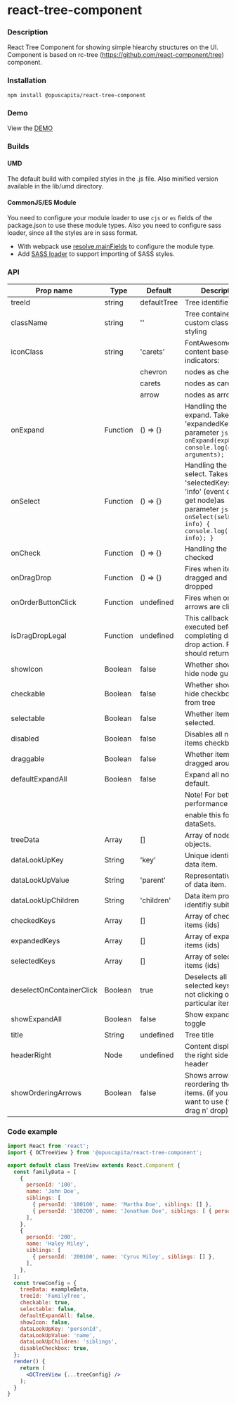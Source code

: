 # react-tree-component

### Description
React Tree Component for showing simple hiearchy structures on the UI. Component is based on rc-tree (https://github.com/react-component/tree) component.


### Installation
```
npm install @opuscapita/react-tree-component
```

### Demo
View the [DEMO](https://opuscapita.github.io/react-tree-component)

### Builds
#### UMD
The default build with compiled styles in the .js file. Also minified version available in the lib/umd directory.
#### CommonJS/ES Module
You need to configure your module loader to use `cjs` or `es` fields of the package.json to use these module types.
Also you need to configure sass loader, since all the styles are in sass format.
* With webpack use [resolve.mainFields](https://webpack.js.org/configuration/resolve/#resolve-mainfields) to configure the module type.
* Add [SASS loader](https://github.com/webpack-contrib/sass-loader) to support importing of SASS styles.

### API
| Prop name                | Type             | Default                                  | Description                              |
| ------------------------ | ---------------- | ---------------------------------------- | ---------------------------------------- |
| treeId                   | string           |  defaultTree                             | Tree identifier                          |
| className                | string           |  ''                                      | Tree container custom class for styling  |
| iconClass                | string           |  'carets'                                | FontAwesome content based indicators:    |
|                          |                  |  chevron                                 | nodes as chevrons                        |
|                          |                  |  carets                                  | nodes as carets                          |
|                          |                  |  arrow                                   | nodes as arrows                          |
| onExpand                 | Function         |  () => {}                                | Handling the node expand. Takes 'expandedKeys' as parameter ```jsx onExpand(expKeys) { console.log(expKeys, arguments); }                                ```|
| onSelect                 | Function         |  () => {}                                | Handling the item select. Takes 'selectedKeys' and 'info' (event object to get node)as parameter ```jsx onSelect(selKeys, info) { console.log(selKeys, info); }                        ```|
| onCheck                  | Function         |  () => {}                                | Handling the item checked                |
| onDragDrop               | Function         |  () => {}                                | Fires when item is dragged and dropped   |
| onOrderButtonClick       | Function         |  undefined                               | Fires when ordering arrows are clicked   |
| isDragDropLegal          | Function         |  undefined                               | This callback is executed before completing drag n' drop action. Function should return a bool   |
| showIcon                 | Boolean          |  false                                   | Whether show or hide node guide lines    |
| checkable                | Boolean          |  false                                   | Whether show or hide checkboxes from tree|
| selectable               | Boolean          |  false                                   | Whether item can be selected.            |
| disabled                 | Boolean          |  false                                   | Disables all node items checkboxes.      |
| draggable                | Boolean          |  false                                   | Whether item can be dragged around.      |
| defaultExpandAll         | Boolean          |  false                                   | Expand all nodes by default.             |
|                          |                  |                                          | Note! For better performance do not      |
|                          |                  |                                          | enable this for large dataSets.          |
| treeData                 | Array            | []                                       | Array of node objects.                   |
| dataLookUpKey            | String           | 'key'                                    | Unique identifier of data item.          |
| dataLookUpValue          | String           | 'parent'                                 | Representative value of data item.       |
| dataLookUpChildren       | String           | 'children'                               | Data item property to identifiy subitems |
| checkedKeys              | Array            | []                                       | Array of checked items (ids) |
| expandedKeys             | Array            | []                                       | Array of expanded items (ids) |
| selectedKeys             | Array            | []                                       | Array of selected items (ids) |
| deselectOnContainerClick | Boolean          | true                                     | Deselects all selected keys when not clicking on any particular item |
| showExpandAll            | Boolean          | false                                    | Show expand all toggle |
| title                    | String           | undefined                                | Tree title |
| headerRight              | Node             | undefined                                | Content displayed on the right side of the header |
| showOrderingArrows       | Boolean          | false                                    | Shows arrows for reordering the tree items. (if you don't want to use (flawed) drag n' drop)

### Code example
```jsx
import React from 'react';
import { OCTreeView } from '@opuscapita/react-tree-component';   

export default class TreeView extends React.Component {
  const familyData = [
    {
      personId: '100',
      name: 'John Doe',
      siblings: [
        { personId: '100100', name: 'Martha Doe', siblings: [] },
        { personId: '100200', name: 'Jonathan Doe', siblings: [ { personId: '100200100', name: 'Mike Doe', siblings: [] }] },
      ], 
    },
    {
      personId: '200',
      name: 'Haley Miley',
      siblings: [
        { personId: '200100', name: 'Cyrus Miley', siblings: [] },
      ],
    },
  ]; 
  const treeConfig = {
    treeData: exampleData,
    treeId: 'FamilyTree',
    checkable: true,
    selectable: false,
    defaultExpandAll: false,
    showIcon: false,
    dataLookUpKey: 'personId',
    dataLookUpValue: 'name',
    dataLookUpChildren: 'siblings',
    disableCheckbox: true,
  };
  render() {
    return (
      <OCTreeView {...treeConfig} />
    );
  }
}
```
